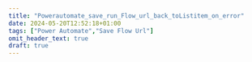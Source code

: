 ```yaml
---
title: "Powerautomate_save_run_Flow_url_back_toListitem_on_error"
date: 2024-05-20T12:52:18+01:00
tags: ["Power Automate","Save Flow Url"]
omit_header_text: true
draft: true
---
```


